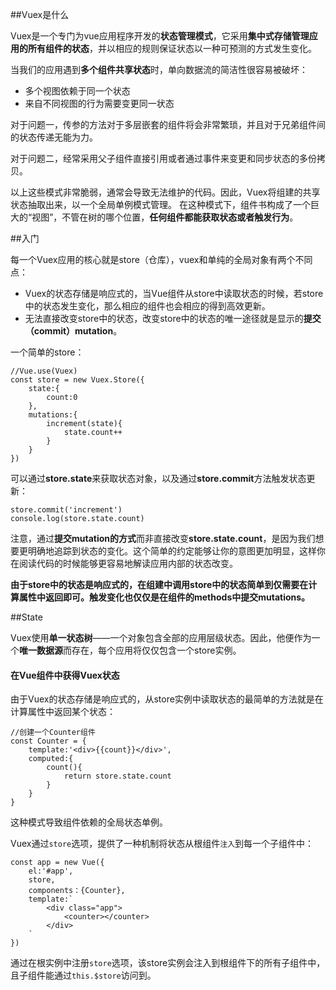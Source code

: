 ##Vuex是什么

Vuex是一个专门为vue应用程序开发的**状态管理模式**，它采用**集中式存储管理应用的所有组件的状态**，并以相应的规则保证状态以一种可预测的方式发生变化。

当我们的应用遇到**多个组件共享状态**时，单向数据流的简洁性很容易被破坏：
- 多个视图依赖于同一个状态
- 来自不同视图的行为需要变更同一状态

对于问题一，传参的方法对于多层嵌套的组件将会非常繁琐，并且对于兄弟组件间的状态传递无能为力。

对于问题二，经常采用父子组件直接引用或者通过事件来变更和同步状态的多份拷贝。

以上这些模式非常脆弱，通常会导致无法维护的代码。因此，Vuex将组建的共享状态抽取出来，以一个全局单例模式管理。
在这种模式下，组件书构成了一个巨大的“视图”，不管在树的哪个位置，**任何组件都能获取状态或者触发行为**。

##入门

每一个Vuex应用的核心就是store（仓库），vuex和单纯的全局对象有两个不同点：
- Vuex的状态存储是响应式的，当Vue组件从store中读取状态的时候，若store中的状态发生变化，那么相应的组件也会相应的得到高效更新。
- 无法直接改变store中的状态，改变store中的状态的唯一途径就是显示的**提交（commit）mutation**。

一个简单的store：

    //Vue.use(Vuex)
    const store = new Vuex.Store({
        state:{
            count:0
        },
        mutations:{
            increment(state){
                state.count++
            }
        }
    })
可以通过**store.state**来获取状态对象，以及通过**store.commit**方法触发状态更新：

    store.commit('increment')
    console.log(store.state.count)
注意，通过**提交mutation的方式**而非直接改变**store.state.count**，是因为我们想要更明确地追踪到状态的变化。这个简单的约定能够让你的意图更加明显，这样你在阅读代码的时候能够更容易地解读应用内部的状态改变。

**由于store中的状态是响应式的，在组建中调用store中的状态简单到仅需要在计算属性中返回即可。触发变化也仅仅是在组件的methods中提交mutations。**

##State

Vuex使用**单一状态树**——一个对象包含全部的应用层级状态。因此，他便作为一个**唯一数据源**而存在，每个应用将仅仅包含一个store实例。

#### 在Vue组件中获得Vuex状态
由于Vuex的状态存储是响应式的，从store实例中读取状态的最简单的方法就是在计算属性中返回某个状态：

	//创建一个Counter组件
	const Counter = {
		template:'<div>{{count}}</div>',
		computed:{
			count(){
				return store.state.count
			}
		}		
	}
这种模式导致组件依赖的全局状态单例。

Vuex通过`store`选项，提供了一种机制将状态从根组件`注入`到每一个子组件中：

	const app = new Vue({
		el:'#app',
		store,
		components：{Counter},
		template:`
			<div class="app">
				<counter></counter>
			</div>
		`
	})
通过在根实例中注册`store`选项，该store实例会注入到根组件下的所有子组件中，且子组件能通过`this.$store`访问到。